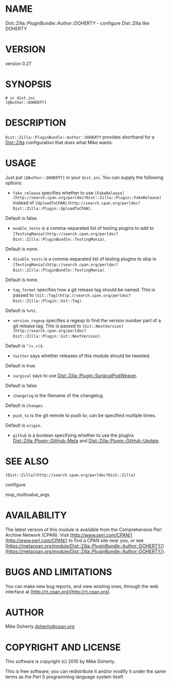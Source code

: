 # NAME

Dist::Zilla::PluginBundle::Author::DOHERTY - configure Dist::Zilla like DOHERTY

# VERSION

version 0.27

# SYNOPSIS

    # in dist.ini
    [@Author::DOHERTY]

# DESCRIPTION

`Dist::Zilla::PluginBundle::Author::DOHERTY` provides shorthand for
a [Dist::Zilla](http://search.cpan.org/perldoc?Dist::Zilla) configuration that does what Mike wants.

# USAGE

Just put `[@Author::DOHERTY]` in your `dist.ini`. You can supply the following
options:

- `fake_release` specifies whether to use `[FakeRelease](http://search.cpan.org/perldoc?Dist::Zilla::Plugin::FakeRelease)`
instead of `[UploadToCPAN](http://search.cpan.org/perldoc?Dist::Zilla::Plugin::UploadToCPAN)`.

Default is false.

- `enable_tests` is a comma-separated list of testing plugins to add
to `[TestingMania](http://search.cpan.org/perldoc?Dist::Zilla::PluginBundle::TestingMania)`.

Default is none.

- `disable_tests` is a comma-separated list of testing plugins to skip in
`[TestingMania](http://search.cpan.org/perldoc?Dist::Zilla::PluginBundle::TestingMania)`.

Default is none.

- `tag_format` specifies how a git release tag should be named. This is
passed to `[Git::Tag](http://search.cpan.org/perldoc?Dist::Zilla::Plugin::Git::Tag)`.

Default is ` %v%t `.

- `version_regexp` specifies a regexp to find the version number part of
a git release tag. This is passed to
`[Git::NextVersion](http://search.cpan.org/perldoc?Dist::Zilla::Plugin::Git::NextVersion)`.

Default is `^(v.+)$`.

- `twitter` says whether releases of this module should be tweeted.

Default is true.

- `surgical` says to use [Dist::Zilla::Plugin::SurgicalPodWeaver](http://search.cpan.org/perldoc?Dist::Zilla::Plugin::SurgicalPodWeaver).

Default is false.

- `changelog` is the filename of the changelog.

Default is `Changes`.

- `push_to` is the git remote to push to; can be specified multiple times.

Default is `origin`.

- `github` is a boolean specifying whether to use the plugins
[Dist::Zilla::Plugin::GitHub::Meta](http://search.cpan.org/perldoc?Dist::Zilla::Plugin::GitHub::Meta) and [Dist::Zilla::Plugin::GitHub::Update](http://search.cpan.org/perldoc?Dist::Zilla::Plugin::GitHub::Update).

# SEE ALSO

`[Dist::Zilla](http://search.cpan.org/perldoc?Dist::Zilla)`

configure

mvp\_multivalue\_args

# AVAILABILITY

The latest version of this module is available from the Comprehensive Perl
Archive Network (CPAN). Visit [http://www.perl.com/CPAN/](http://www.perl.com/CPAN/) to find a CPAN
site near you, or see [https://metacpan.org/module/Dist::Zilla::PluginBundle::Author::DOHERTY/](https://metacpan.org/module/Dist::Zilla::PluginBundle::Author::DOHERTY/).

# BUGS AND LIMITATIONS

You can make new bug reports, and view existing ones, through the
web interface at [http://rt.cpan.org](http://rt.cpan.org).

# AUTHOR

Mike Doherty <doherty@cpan.org>

# COPYRIGHT AND LICENSE

This software is copyright (c) 2010 by Mike Doherty.

This is free software; you can redistribute it and/or modify it under
the same terms as the Perl 5 programming language system itself.
